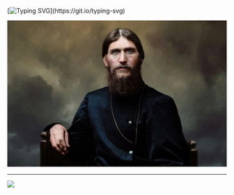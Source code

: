 [![Typing SVG](https://readme-typing-svg.herokuapp.com?color=%2336BCF7&lines=Блинов+Артём+студент+Нетологии.)](https://git.io/typing-svg)

![Тестовая страница](image_1.jpg)

***
![](https://github-profile-summary-cards.vercel.app/api/cards/profile-details?username=artem-chizhov&theme=solarized_dark)

